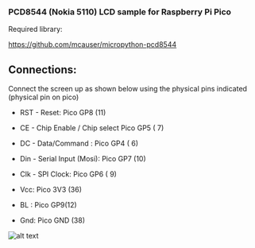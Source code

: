 ### PCD8544 (Nokia 5110) LCD sample for Raspberry Pi Pico

Required library:

https://github.com/mcauser/micropython-pcd8544

## Connections:
Connect the screen up as shown below using the
physical pins indicated (physical pin on pico)

- RST - Reset:                     Pico GP8 (11) 

- CE - Chip Enable / Chip select   Pico GP5 ( 7)

- DC - Data/Command :              Pico GP4 ( 6) 

- Din - Serial Input (Mosi):       Pico GP7 (10)

- Clk - SPI Clock:                 Pico GP6 ( 9)

- Vcc:                             Pico 3V3 (36)

- BL :                             Pico GP9(12)

- Gnd:                             Pico GND (38)

![alt text](https://github.com/[username]/[reponame]/blob/[branch]/image.jpg?raw=true)

